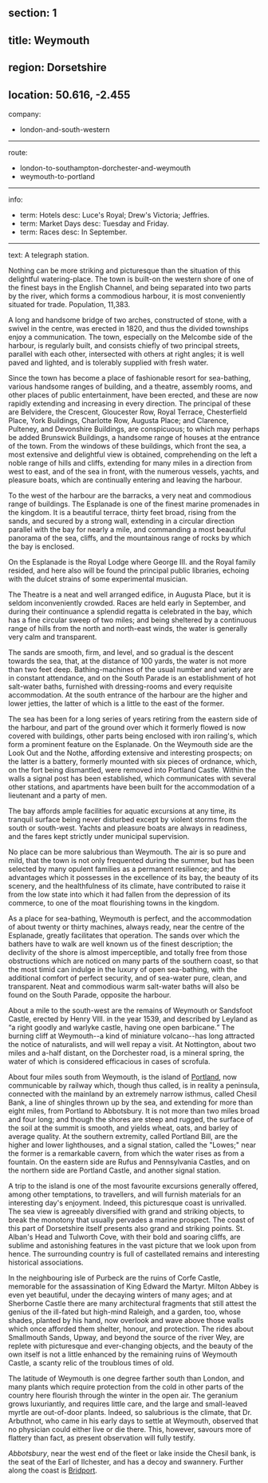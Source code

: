 ﻿section: 1
----
title: Weymouth
----
region: Dorsetshire
----
location: 50.616, -2.455
----
company:
- london-and-south-western
----
route:
- london-to-southampton-dorchester-and-weymouth
- weymouth-to-portland
----
info:
- term: Hotels
  desc: Luce's Royal; Drew's Victoria; Jeffries.
- term: Market Days
  desc: Tuesday and Friday.
- term: Races
  desc: In September.
----
text: A telegraph station.

Nothing can be more striking and picturesque than the situation of this delightful watering-place. The town is built-on the western shore of one of the finest bays in the English Channel, and being separated into two parts by the river, which forms a commodious harbour, it is most conveniently situated for trade. Population, 11,383.

A long and handsome bridge of two arches, constructed of stone, with a swivel in the centre, was erected in 1820, and thus the divided townships enjoy a communication. The town, especially on the Melcombe side of the harbour, is regularly built, and consists chiefly of two principal streets, parallel with each other, intersected with others at right angles; it is well paved and lighted, and is tolerably supplied with fresh water.

Since the town has become a place of fashionable resort for sea-bathing, various handsome ranges of building, and a theatre, assembly rooms, and other places of public entertainment, have been erected, and these are now rapidly extending and increasing in every direction. The principal of these are Belvidere, the Crescent, Gloucester Row, Royal Terrace, Chesterfield Place, York Buildings, Charlotte Row, Augusta Place; and Clarence, Pulteney, and Devonshire Buildings, are conspicuous; to which may perhaps be added Brunswick Buildings, a handsome range of houses at the entrance of the town. From the windows of these buildings, which front the sea, a most extensive and delightful view is obtained, comprehending on the left a noble range of hills and cliffs, extending for many miles in a direction from west to east, and of the sea in front, with the numerous vessels, yachts, and pleasure boats, which are continually entering and leaving the harbour.

To the west of the harbour are the barracks, a very neat and commodious range of buildings. The Esplanade is one of the finest marine promenades in the kingdom. It is a beautiful terrace, thirty feet broad, rising from the sands, and secured by a strong wall, extending in a circular direction parallel with the bay for nearly a mile, and commanding a most beautiful panorama of the sea, cliffs, and the mountainous range of rocks by which the bay is enclosed.

On the Esplanade is the Royal Lodge where George III. and the Royal family resided, and here also will be found the principal public libraries, echoing with the dulcet strains of some experimental musician.

The Theatre is a neat and well arranged edifice, in Augusta Place, but it is seldom inconveniently crowded. Races are held early in September, and during their continuance a splendid regatta is celebrated in the bay, which has a fine circular sweep of two miles; and being sheltered by a continuous range of hills from the north and north-east winds, the water is generally very calm and transparent.

The sands are smooth, firm, and level, and so gradual is the descent towards the sea, that, at the distance of 100 yards, the water is not more than two feet deep. Bathing-machines of the usual number and variety are in constant attendance, and on the South Parade is an establishment of hot salt-water baths, furnished with dressing-rooms and every requisite accommodation. At the south entrance of the harbour are the higher and lower jetties, the latter of which is a little to the east of the former.

The sea has been for a long series of years retiring from the eastern side of the harbour, and part of the ground over which it formerly flowed is now covered with buildings, other parts being enclosed with iron railing's, which form a prominent feature on the Esplanade. On the Weymouth side are the Look Out and the Nothe, affording extensive and interesting prospects; on the latter is a battery, formerly mounted with six pieces of ordnance, which, on the fort being dismantled, were removed into Portland Castle. Within the walls a signal post has been established, which communicates with several other stations, and apartments have been built for the accommodation of a lieutenant and a party of men.

The bay affords ample facilities for aquatic excursions at any time, its tranquil surface being never disturbed except by violent storms from the south or south-west. Yachts and pleasure boats are always in readiness, and the fares kept strictly under municipal supervision.

No place can be more salubrious than Weymouth. The air is so pure and mild, that the town is not only frequented during the summer, but has been selected by many opulent families as a permanent resilience; and the advantages which it possesses in the excellence of its bay, the beauty of its scenery, and the healthfulness of its climate, have contributed to raise it from the low state into which it had fallen from the depression of its commerce, to one of the moat flourishing towns in the kingdom.

As a place for sea-bathing, Weymouth is perfect, and the accommodation of about twenty or thirty machines, always ready, near the centre of the Esplanade, greatly facilitates that operation. The sands over which the bathers have to walk are well known us of the finest description; the declivity of the shore is almost imperceptible, and totally free from those obstructions which are noticed on many parts of the southern coast, so that the most timid can indulge in the luxury of open sea-bathing, with the additional comfort of perfect security, and of sea-water pure, clean, and transparent. Neat and commodious warm salt-water baths will also be found on the South Parade, opposite the harbour.

About a mile to the south-west are the remains of Weymouth or Sandsfoot Castle, erected by Henry VIII. in the year 1539, and described by Leyland as <q>a right goodly and warlyke castle, having one open barbicane.</q> The burning cliff at Weymouth--a kind of miniature volcano--has long attracted the notice of naturalists, and will well repay a visit. At Nottington, about two miles and a-half distant, on the Dorchester road, is a mineral spring, the water of which is considered efficacious in cases of scrofula.

About four miles south from Weymouth, is the island of [Portland](/stations/portland), now communicable by railway which, though thus called, is in reality a peninsula, connected with the mainland by an extremely narrow isthmus, called Chesil Bank, a line of shingles thrown up by the sea, and extending for more than eight miles, from Portland to Abbotsbury. It is not more than two miles broad and four long; and though the shores are steep and rugged, the surface of the soil at the summit is smooth, and yields wheat, oats, and barley of average quality. At the southern extremity, called Portland Bill, are the higher and lower lighthouses, and a signal station, called the "Lowes;" near the former is a remarkable cavern, from which the water rises as from a fountain. On the eastern side are Rufus and Pennsylvania Castles, and on the northern side are Portland Castle, and another signal station.

A trip to the island is one of the most favourite excursions generally offered, among other temptations, to travellers, and will furnish materials for an interesting day's enjoyment. Indeed, this picturesque coast is unrivalled. The sea view is agreeably diversified with grand and striking objects, to break the monotony that usually pervades a marine prospect. The coast of this part of Dorsetshire itself presents also grand and striking points. St. Alban's Head and Tulworth Cove, with their bold and soaring cliffs, are sublime and astonishing features in the vast picture that we look upon from hence. The surrounding country is full of castellated remains and interesting historical associations.

In the neighbouring isle of Purbeck are the ruins of Corfe Castle, memorable for the assassination of King Edward the Martyr. Milton Abbey is even yet beautiful, under the decaying winters of many ages; and at Sherborne Castle there are many architectural fragments that still attest the genius of the ill-fated but high-mind Raleigh, and a garden, too, whose shades, planted by his hand, now overlook and wave above those walls which once afforded them shelter, honour, and protection. The rides about Smallmouth Sands, Upway, and beyond the source of the river Wey, are replete with picturesque and ever-changing objects, and the beauty of the own itself is not a little enhanced by the remaining ruins of Weymouth Castle, a scanty relic of the troublous times of old.

The latitude of Weymouth is one degree farther south than London, and many plants which require protection from the cold in other parts of the country here flourish through the winter in the open air. The geranium grows luxuriantly, and requires little care, and the large and small-leaved myrtle are out-of-door plants. Indeed, so salubrious is the climate, that Dr. Arbuthnot, who came in his early days to settle at Weymouth, observed that no physician could either live or die there. This, however, savours more of flattery than fact, as present observation will fully testify.

*Abbotsbury*, near the west end of the fleet or lake inside the Chesil bank, is the seat of the Earl of Ilchester, and has a decoy and swannery. Further along the coast is [Bridport](/stations/bridport).
